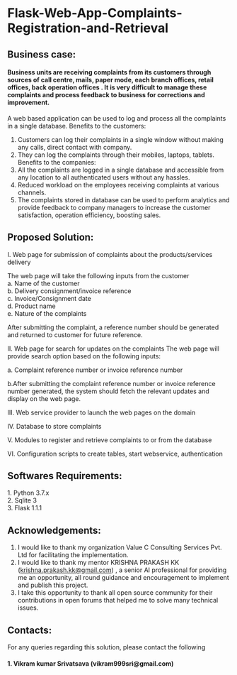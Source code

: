 # Flask-Web-App-Complaints-Registration-and-Retrieval

<h2>Business case:</h2>

<h4>Business units are receiving complaints from its customers through sources of call centre, mails, paper mode, each branch offices, retail offices, back operation offices . It is very difficult to manage these complaints and process feedback to business for corrections and improvement.</h4>

A web based application can be used to log and process all the complaints in a single database. 
Benefits to the customers:
1.	Customers can log their complaints in a single window without making any calls, direct contact with company.
2.	They can log the complaints through their mobiles, laptops, tablets.
Benefits to the companies:
1.	All the complaints are logged in a single database and accessible from any location to all authenticated users without any hassles.
2.	Reduced workload on the employees receiving complaints at various channels.
3.	The complaints stored in database can be used to perform analytics and provide feedback to company managers to increase the customer satisfaction, operation efficiency, boosting sales.

<h2>Proposed Solution:</h2>

I.	Web page for submission of complaints about the products/services delivery
        
The web page will take the following inputs from the customer<br>
a.  Name of the customer <br>
b. Delivery consignment/invoice reference<br>
c. Invoice/Consignment date<br>
d. Product name<br>
e. Nature of the complaints<br>

After submitting the complaint, a reference number should be generated and returned to customer for future reference.

II.	Web page for search for updates on the complaints
  The web page will provide search option based on the following inputs:<br>

a. Complaint reference number or invoice reference number
  
b.After submitting the complaint reference number or invoice reference number generated, the system should fetch the relevant updates     and display on the web page.

III.	Web service provider to launch the web pages on the domain

IV.	Database to store complaints

V.	Modules to register and retrieve complaints to or from the database

VI.	Configuration scripts to create tables, start webservice, authentication

<h2>Softwares Requirements:</h2>
1.	Python 3.7.x<br>2.	Sqlite 3<br>3.	Flask 1.1.1<br>

<h2>Acknowledgements:</h2>

1.	I would like to thank my organization Value C Consulting Services Pvt. Ltd for facilitating the implementation.
2.	I would like to thank my mentor KRISHNA PRAKASH KK (krishna.prakash.kk@gmail.com) , a senior AI professional for providing me an opportunity, all round guidance and encouragement to implement and publish this project.
3.	I take this opportunity to thank all open source community for their contributions in open forums that helped me to solve many technical issues.

<h2>Contacts:</h2>
For any queries regarding this solution, please contact the following
<h4>1.	Vikram kumar Srivatsava (vikram999sri@gmail.com)<h4>


